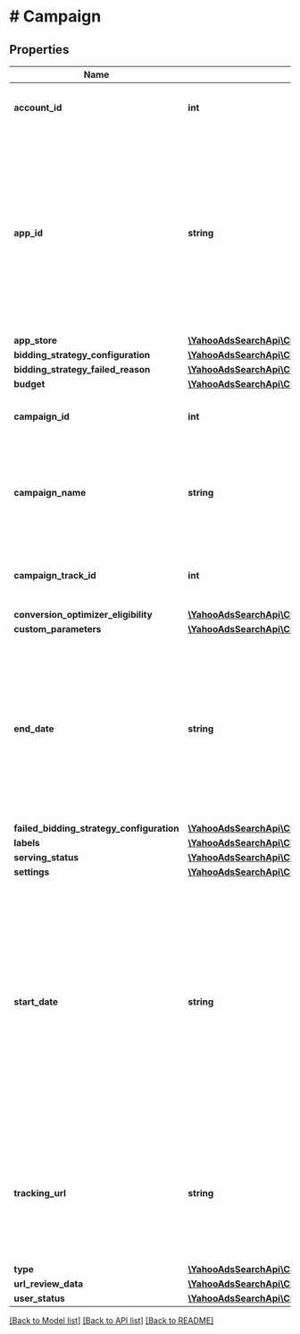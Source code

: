 # # Campaign

## Properties

Name | Type | Description | Notes
------------ | ------------- | ------------- | -------------
**account_id** | **int** | &lt;ja&gt;アカウントID&lt;/ja&gt;&lt;br&gt;&lt;en&gt;Account ID.&lt;/en&gt; | [optional] 
**app_id** | **string** | &lt;ja&gt;アプリID（iOS）またはパッケージ名（Android）&lt;br&gt;※アプリキャンペーンでiOSの場合、入力は数値のみです。&lt;/ja&gt;&lt;br&gt;&lt;en&gt;App ID (for iOS) or Package name (for Android).&lt;br&gt;*Input only the numbers for iOS in Mobile App Campaign.&lt;/en&gt; | [optional] 
**app_store** | [**\YahooAdsSearchApi\Client\Model\CampaignServiceAppStore**](CampaignServiceAppStore.md) |  | [optional] 
**bidding_strategy_configuration** | [**\YahooAdsSearchApi\Client\Model\CampaignServiceBiddingStrategy**](CampaignServiceBiddingStrategy.md) |  | [optional] 
**bidding_strategy_failed_reason** | [**\YahooAdsSearchApi\Client\Model\CampaignServiceBiddingStrategyFailedReason**](CampaignServiceBiddingStrategyFailedReason.md) |  | [optional] 
**budget** | [**\YahooAdsSearchApi\Client\Model\CampaignServiceBudget**](CampaignServiceBudget.md) |  | [optional] 
**campaign_id** | **int** | &lt;ja&gt;キャンペーンID&lt;/ja&gt;&lt;br&gt;&lt;en&gt;Campaign ID.&lt;/en&gt; | [optional] 
**campaign_name** | **string** | &lt;ja&gt;キャンペーン名&lt;br&gt;※入力制限：50文字以内です。&lt;/ja&gt;&lt;br&gt;&lt;en&gt;Campaign name.&lt;br&gt; *Insert limit: Up to 50 characters.&lt;/en&gt; | [optional] 
**campaign_track_id** | **int** | &lt;ja&gt;トラッキング用キャンペーンID&lt;/ja&gt;&lt;br&gt;&lt;en&gt;Campaign ID for tracking.&lt;/en&gt; | [optional] 
**conversion_optimizer_eligibility** | [**\YahooAdsSearchApi\Client\Model\CampaignServiceConversionOptimizerEligibility**](CampaignServiceConversionOptimizerEligibility.md) |  | [optional] 
**custom_parameters** | [**\YahooAdsSearchApi\Client\Model\CampaignServiceCustomParameters**](CampaignServiceCustomParameters.md) |  | [optional] 
**end_date** | **string** | &lt;ja&gt;キャンペーンの終了日&lt;br&gt;過去の日付、開始日以前の日付は指定できません。&lt;br&gt;※YYYYMMDD形式です。&lt;/ja&gt;&lt;br&gt;&lt;en&gt;End date of Campaign.&lt;br&gt;*Cannot set the past date and date before the start date.&lt;br&gt;*In YYYYMMDD format.&lt;/en&gt; | [optional] 
**failed_bidding_strategy_configuration** | [**\YahooAdsSearchApi\Client\Model\CampaignServiceBiddingStrategy**](CampaignServiceBiddingStrategy.md) |  | [optional] 
**labels** | [**\YahooAdsSearchApi\Client\Model\CampaignServiceLabel[]**](CampaignServiceLabel.md) |  | [optional] 
**serving_status** | [**\YahooAdsSearchApi\Client\Model\CampaignServiceServingStatus**](CampaignServiceServingStatus.md) |  | [optional] 
**settings** | [**\YahooAdsSearchApi\Client\Model\CampaignServiceSettings[]**](CampaignServiceSettings.md) |  | [optional] 
**start_date** | **string** | &lt;ja&gt;キャンペーンの開始日&lt;br&gt;過去の日付は指定できません。&lt;br&gt;※配信開始済みのキャンペーンは変更できません。&lt;br&gt;※YYYYMMDD形式です。&lt;/ja&gt;&lt;br&gt;&lt;en&gt;Start date of Campaign.&lt;br&gt;*Cannot set the past date.&lt;br&gt;*Cannot change the date to the campaign that is already active.&lt;br&gt;*In YYYYMMDD format.&lt;/en&gt; | [optional] 
**tracking_url** | **string** | &lt;ja&gt;トラッキングURL&lt;br&gt;※アプリキャンペーンでAndroidの場合、設定はできません。&lt;/ja&gt;&lt;br&gt;&lt;en&gt;Tracking URL.&lt;br&gt;*Cannot set if Mobile App Campaign is in Android.&lt;/en&gt; | [optional] 
**type** | [**\YahooAdsSearchApi\Client\Model\CampaignServiceType**](CampaignServiceType.md) |  | [optional] 
**url_review_data** | [**\YahooAdsSearchApi\Client\Model\CampaignServiceUrlReviewData**](CampaignServiceUrlReviewData.md) |  | [optional] 
**user_status** | [**\YahooAdsSearchApi\Client\Model\CampaignServiceUserStatus**](CampaignServiceUserStatus.md) |  | [optional] 

[[Back to Model list]](../../README.md#documentation-for-models) [[Back to API list]](../../README.md#documentation-for-api-endpoints) [[Back to README]](../../README.md)


